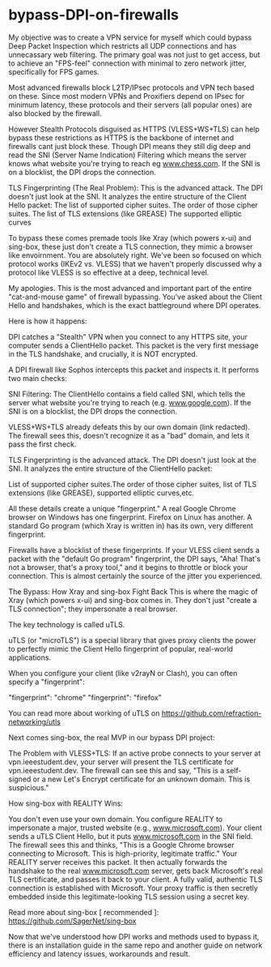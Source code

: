 # bypass-DPI-on-firewalls


My objective was to create a VPN service for myself which could bypass Deep Packet Inspection which restricts all UDP connections and has unnecassary web filtering. The primary goal was not just to get access, but to achieve an "FPS-feel" connection with minimal to zero network jitter, specifically for FPS games.

Most advanced firewalls block L2TP/IPsec protocols and VPN tech based on these. Since most modern VPNs and Proxifiers depend on IPsec for minimum latency, these protocols and their servers (all popular ones) are also blocked by the firewall.

However Stealth Protocols disguised as HTTPS (VLESS+WS+TLS) can help bypass these restrictions as HTTPS is the backbone of internet and firewalls cant just block these. Though DPI means they still dig deep and read the SNI (Server Name Indication) Filtering which means the server knows what website you're trying to reach eg www.chess.com. If the SNI is on a blocklist, the DPI drops the connection.

TLS Fingerprinting (The Real Problem): This is the advanced attack. The DPI doesn't just look at the SNI. It analyzes the entire structure of the Client Hello packet: The list of supported cipher suites. The order of those cipher suites. The list of TLS extensions (like GREASE) The supported elliptic curves

To bypass these comes premade tools like Xray (which powers x-ui) and sing-box, these just don't create a TLS connection, they mimic a browser like envoirnment. You are absolutely right. We've been so focused on which protocol works (IKEv2 vs. VLESS) that we haven't properly discussed why a protocol like VLESS is so effective at a deep, technical level.

My apologies. This is the most advanced and important part of the entire "cat-and-mouse game" of firewall bypassing. You've asked about the Client Hello and handshakes, which is the exact battleground where DPI operates.

Here is how it happens: 

DPI catches a "Stealth" VPN when you connect to any HTTPS site, your computer sends a ClientHello packet. This packet is the very first message in the TLS handshake, and crucially, it is NOT encrypted.

A DPI firewall like Sophos intercepts this packet and inspects it. It performs two main checks:

SNI Filtering: The ClientHello contains a field called SNI, which tells the server what website you're trying to reach (e.g. www.google.com). If the SNI is on a blocklist, the DPI drops the connection.

VLESS+WS+TLS already defeats this by our own domain (link redacted). The firewall sees this, doesn't recognize it as a "bad" domain, and lets it pass the first check.

TLS Fingerprinting is the advanced attack. The DPI doesn't just look at the SNI. It analyzes the entire structure of the ClientHello packet:

List of supported cipher suites.The order of those cipher suites, list of TLS extensions (like GREASE), supported elliptic curves,etc.

All these details create a unique "fingerprint." A real Google Chrome browser on Windows has one fingerprint. Firefox on Linux has another. A standard Go program (which Xray is written in) has its own, very different fingerprint.

Firewalls have a blocklist of these fingerprints. If your VLESS client sends a packet with the "default Go program" fingerprint, the DPI says, "Aha! That's not a browser, that's a proxy tool," and it begins to throttle or block your connection. This is almost certainly the source of the jitter you experienced.

The Bypass: How Xray and sing-box Fight Back This is where the magic of Xray (which powers x-ui) and sing-box comes in. They don't just "create a TLS connection"; they impersonate a real browser.

The key technology is called uTLS.

uTLS (or "microTLS") is a special library that gives proxy clients the power to perfectly mimic the Client Hello fingerprint of popular, real-world applications.

When you configure your client (like v2rayN or Clash), you can often specify a "fingerprint":

"fingerprint": "chrome"
"fingerprint": "firefox"

You can read more about working of uTLS on https://github.com/refraction-networking/utls

Next comes sing-box, the real MVP in our bypass DPI project:

The Problem with VLESS+TLS: If an active probe connects to your server at vpn.ieeestudent.dev, your server will present the TLS certificate for vpn.ieeestudent.dev. The firewall can see this and say, "This is a self-signed or a new Let's Encrypt certificate for an unknown domain. This is suspicious."

How sing-box with REALITY Wins:

You don't even use your own domain. You configure REALITY to impersonate a major, trusted website (e.g., www.microsoft.com). Your client sends a uTLS Client Hello, but it puts www.microsoft.com in the SNI field. The firewall sees this and thinks, "This is a Google Chrome browser connecting to Microsoft. This is high-priority, legitimate traffic." Your REALITY server receives this packet. It then actually forwards the handshake to the real www.microsoft.com server, gets back Microsoft's real TLS certificate, and passes it back to your client. A fully valid, authentic TLS connection is established with Microsoft. Your proxy traffic is then secretly embedded inside this legitimate-looking TLS session using a secret key.

Read more about sing-box [ recommended ]: https://github.com/SagerNet/sing-box

Now that we've understood how DPI works and methods used to bypass it, there is an installation guide in the same repo and another guide on network efficiency and latency issues, workarounds and result.
